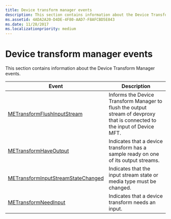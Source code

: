 ```yaml
---
title: Device transform manager events
description: This section contains information about the Device Transform Manager events.
ms.assetid: 4ADA2A20-D4DE-4F80-AAD7-F8AFCBD5E843
ms.date: 11/28/2017
ms.localizationpriority: medium
---
```


# Device transform manager events


This section contains information about the Device Transform Manager events.

| Event                                                                        | Description                                                                                                               |
|------------------------------------------------------------------------------|---------------------------------------------------------------------------------------------------------------------------|
| [METransformFlushInputStream](metransformflushinputstream.md)               | Informs the Device Transform Manager to flush the output stream of devproxy that is connected to the input of Device MFT. |
| [METransformHaveOutput](metransformhaveoutput.md)                           | Indicates that a device transform has a sample ready on one of its output streams.                                        |
| [METransformInputStreamStateChanged](metransforminputstreamstatechanged.md) | Indicates that the input stream state or media type must be changed.                                                      |
| [METransformNeedInput](metransformneedinput.md)                             | Indicates that a device transform needs an input.                                                                         |

 

 

 





